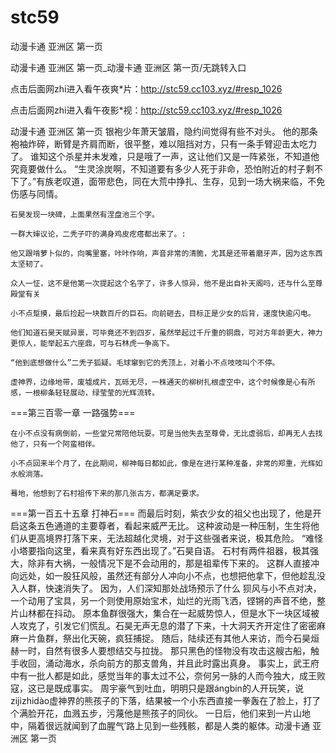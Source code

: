 # stc59
动漫卡通 亚洲区 第一页

动漫卡通 亚洲区 第一页_动漫卡通 亚洲区 第一页/无跳转入口

点击后面网zhi进入看午夜爽*片：http://stc59.cc103.xyz/#resp_1026

点击后面网zhi进入看午夜影*视：http://stc59.cc103.xyz/#resp_1026

动漫卡通 亚洲区 第一页    银袍少年萧天皱眉，隐约间觉得有些不对头。    他的那条袍袖炸碎，断臂是齐肩而断，很平整，难以阻挡对方，只有一条手臂迎击太吃力了。    谁知这个杀星并未发难，只是哦了一声，这让他们又是一阵紧张，不知道他究竟要做什么。    “生灵涂炭啊，不知道要有多少人死于非命，恐怕附近的村子剩不下了。”有族老叹道，面带悲色，同在大荒中挣扎、生存，见到一场大祸来临，不免伤感与同情。

    石昊发现一块碑，上面果然有涅盘池三个字。

    一群大婶议论，二秃子吓的满身鸡皮疙瘩都出来了。:

    他又跟啃萝卜似的，向嘴里塞，咔咔作响，声音非常的清脆，尤其是还带着磨牙声，因为这东西太坚韧了。

    众人一怔，这不是他第一次提起这个名字了，许多人惊异，他不是出自补天阁吗，还与什么至尊殿堂有关

    小不点踅摸，最后捡起一块数百斤的巨石。向前砸去，目标正是少女的后背，速度快逾闪电。

    他们知道石昊天赋异禀，可毕竟还不到四岁，虽然举起过千斤重的铜鼎，可对方年龄更大，神力更惊人，能举起五六座鼎，可与石林虎一争高下。

    “他到底想做什么”二秃子狐疑。毛球窜到它的秃顶上，对着小不点吱吱叫个不停。

    虚神界，边缘地带，废墟成片，瓦砾无尽，一株通天的柳树扎根虚空中，这个时候像是心有所感，一根柳条轻轻展动，绿莹莹的光辉流转。

===第三百零一章 一路强势===

    在小不点没有病倒前，一些堂兄常陪他玩耍。可是当他失去至尊骨，无比虚弱后，却再无人去找他了，只有一个阿蛮相伴。

    小不点回来半个月了，在此期间，柳神每日都如此，像是在进行某种准备，非常的郑重，光辉如水般淌落。

    蓦地，他想到了石村祖传下来的那几张古方，都满足要求。

===第一百五十五章 打神石===    而最后时刻，紫衣少女的祖父也出现了，他是开启这条五色通道的主要尊者，看起来威严无比。    这种波动是一种压制，生生将他们从更高境界打落下来，无法超越化灵境，对于这些强者来说，极其危险。    “难怪小塔要指向这里，看来真有好东西出现了。”石昊自语。    石村有两件祖器，极其强大，除非有大祸，一般情况下是不会动用的，那是祖辈传下来的。    这群人直接冲向远处，如一股狂风般，虽然还有部分人冲向小不点，也想把他拿下，但他趁乱没入人群，快速消失了。    因为，人们深知那处战场预示了什么    狈风与小不点对决，一个动用了宝具，另一个则使用原始宝术，灿烂的光雨飞洒，铿锵的声音不绝，整片山林都在抖动。    原本鱼群很强大，集合在一起威势惊人，但是水下一块区域被人攻克了，引发它们慌乱。石昊无声无息的潜了下来，十大洞天齐开定住了密密麻麻一片鱼群，祭出化天碗，疯狂捕捉。    随后，陆续还有其他人来访，而今石昊烜赫一时，自然有很多人要想结交与拉拢。    那只黑色的怪物没有攻击这艘古船，触手收回，涌动海水，杀向前方的那支兽角，并且此时露出真身。    事实上，武王府中有一批人都是如此，感觉当年的事太过不公，奈何另一脉的人而今独大，成王败寇，这已是既成事实。    周宇豪气到吐血，明明只是跟ángbin的人开玩笑，说zijizhidào虚神界的熊孩子的下落，结果被一个小东西直接一拳轰在了脸上，打了个满脸开花，血溅五步，污蔑他是熊孩子的同伙。    一日后，他们来到一片山地中，隔着很远就闻到了血腥气′路上见到一些残骸，都是人类的躯体。动漫卡通 亚洲区 第一页
